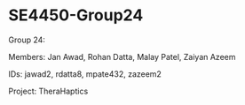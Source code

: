 # SE4450-Group24

Group 24:

Members:  Jan Awad,   Rohan Datta,   Malay Patel,   Zaiyan Azeem

IDs:      jawad2,     rdatta8,       mpate432,      zazeem2

Project: TheraHaptics
